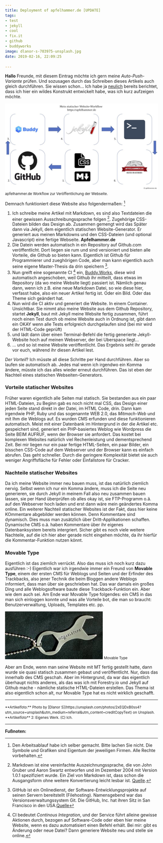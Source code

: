 ```yaml
---
title: Deployment of apfelhammer.de [UPDATE]
tags:
- test
- jekyll
- cool
- fix.it
- github
- buddyworks
image: dlanor-s-703975-unsplash.jpg
date: 2019-02-16, 22:09:25

---
```

**Hallo** Freunde, mit diesem Eintrag möchte ich gern meine _Auto-Push-Variante_ prüfen. Und sozusagen durch das Schreiben dieses Artikels auch gleich durchführen. Sie wissen schon… Ich habe ja [neulich](/2019/02/14/apfelhammer-de-nutzt-github/) bereits berichtet, dass ich hier ein wildes Konstrukt entwickelt habe, was ich kurz aufzeigen möchte. <!--more-->

![Mein Jekyll Workflow](/assets/2019/02/Jekyll-Workflow.jpg)
<small>apfelhammer.de Workflow zur Veröffentlichung der Webseite.</small>

Demnach funktioniert diese Website also folgendermaßen: [^1]

1. Ich schreibe meine Artikel mit Markdown, es sind also Textdateien die einer gewissen Ausschreibungssprache folgen [^2]. Zugehörige CSS-Dateien bilden das Design ab. Zusammen gemengt wird das Später dann via Jekyll, dem eigentlich statischen Website-Generator. Er generiert aus meinen Markdowns und den CSS-Dateien (und optional Javascript) eine fertige Webseite. **Apfelhammer.de**
2. Die Datein werden automatisch in ein Repository auf Github.com veröffentlicht. Dort liegen sie rum und sind versioniert und bieten alle Vorteile, die Github so bieten kann. Eigentlich ist Github für Programmierer und zueghörigen Code, aber man kann eigentlich auch seine eigene Master-Thesis da drin speichern [^3].
3. Nun greift eine sogenannte CI [^4] ein, [Buddy.Works](https://buddy.works), diese wird automatisch angeschoben, weil Github ihr mitteilt, dass etwas im Repository (da wo meine Website liegt) passiert ist. Nämlich genau dann, wenn ich z.B. eine neue Markdown Datei, so wie diese hier, verfasst habe, also ein neuer Artikel fertig ist. Oder ein Bild. Oder das Theme sich geändert hat.
4. Nun wird die CI aktiv und generiert die Website. In einem Container. Unsichtbar. Sie nimmt also meine Website aus dem Github Repository, startet **Jekyll**, baut mit Jekyll meine Website fertig zusammen, führt noch einen Test durch ob meine Website auch in Ordnung ist, gibt dann ein OKAY wenn alle Tests erfolgreich durchgelaufen sind (bei mir wird der HTML-Code geprüft)
5. und lädt dann über einen Terminal-Befehl die fertig generierte Jekyll-Website hoch auf meinen Webserver, der bei Uberspace liegt…
6. … und so ist meine Website veröffentlicht. Das Ergebnis seht ihr gerade vor euch, während ihr diesen Artikel lest.

_Der Vorteil_? Ich müsste all diese Schritte per Hand durchführen. Aber so laufen sie automatisch ab. Jedes mal wenn ich irgendwo ein Komma ändere, müsste ich das alles wieder erneut durchführen. Das ist eben der Nachteil eines statischen Webseiten-Generators.

### Vorteile statischer Websites

Früher waren eigentlich alle Seiten mal statisch. Sie bestanden aus ein paar HTML-Dateien, zu Beginn gab es noch nicht mal CSS, das Design einer jeden Seite stand direkt in der Datei, im HTML Code, drin. Dann kam irgendwie PHP, Ruby und das sogenannte WEB 2.0, das _Mitmach-Web_ und mit Ihm die Weblogs auf. Es wurden CMS erfunden und diese funktionieren automatisch. Meist mit einer Datenbank im Hintergrund in der die Artikel etc. gespeichert sind, generiert ein PHP-basiertes Weblog wie Wordpress die Seite BEIM AUFRUF, wenn der Browser sie anfordert. Das kostet bei komplexen Websites natürlich viel Rechenleistung und dementsprechend Zeit. Bei mir liegen nur ein paar fertige HTML-Seiten, ein paar Bilder, ein bisschen CSS-Code auf dem Webserver und der Browser kann es einfach abrufen. Das geht schneller. Durch die geringere Komplexität bietet sie auch weniger Angriffsfläche für Fehler oder Einfallstore für Cracker.

### Nachteile statischer Websites

Da ich meine Website immer neu bauen muss, ist das natürlich ziemlich nervig. Selbst wenn ich nur ein Komma ändere, muss ich die Seite neu generieren, sie durch Jekyll in meinem Fall also neu zusammen bauen lassen, sie per Hand überprüfen ob alles okay ist, sie FTP-Programm o.ä. auf den Webserver hoch laden und erst dann wäre mein geändertes Komma online.
Ein weiterer Nachteil statischer Websites ist der Fakt, dass hier keine KOmmentare abgebilder werden können. Denn Kommentare sind dynamisch. Dies muss man zusätzlich über Dritt-Applikationen schaffen. Dynamische CMS o.ä. haben Kommentare über ihr eigenes Datenbanksystem bereits intergriert.
Sicher gibt es noch viele weitere Nachteile, auf die ich hier aber gerade nicht eingehen möchte, da ihr hierfür die Kommentar-Funktion nutzen könnt.

### Movable Type

Eigentlich ist das ziemlich verrückt. Also das muss ich noch kurz dazu ausführen :-) Eigentlich war ich irgendwie immer ein Freund von **Movable Type**, einem der ersten CMS für Weblogs und Seiten und der Erfinder des Trackbacks, also jener Technik die beim Bloggen andere Weblogs informiert, dass man über sie geschrieben hat. Das war damals ein großes Ding und alle Weblogsoftware baute diese Trackback-Funktion ein. Aber wie dem auch sei. Am Ende war Movable Type folgendes: ein CMS in das man sich einloggen konnte und was alle Vorteile bot, die man so braucht: Benutzerverwaltung, Uploads, Templates etc. pp.

![](/content/images/images.jpeg)
<small>Movable Type</small>

Aber am Ende, wenn man seine Website mit MT fertig gestellt hatte, dann wurde sie quasi statisch zusammen gebaut und veröffentlicht. Nur, dass das innerhalb des CMS geschah. Aber im Hintergrund, da war das eigentlich überhaupt nichts anderes, als das was ich mit Forestry.io und Jekyll auf Github mache - nämliche statische HTML-Dateien erstellen.
Das Thema ist also eigentlich schon alt, nur Movable Type hat es nicht wirklich geschafft.

***

<small>
**Artikelfoto:** Photo by [Dlanor S](https://unsplash.com/photos/2xEQDxB0ss4?utm_source=unsplash&utm_medium=referral&utm_content=creditCopyText) on Unsplash.<br />
**Artikelfoto** 2: Eigenes Werk. (C) Ich.
</small>

***

**Fußnoten:**

[^1]: Den Arbeitsablauf habe ich selber gemacht. Bitte lachen Sie nicht. Die Symbole und Grafiken sind Eigentum der jeweiligen Firmen. Alle Rechte vorbehalten.
[^2]: Markdown ist eine vereinfachte Auszeichnungssprache, die von John Gruber und Aaron Swartz entworfen und im Dezember 2004 mit Version 1.0.1 spezifiziert wurde. Ein Ziel von Markdown ist, dass schon die Ausgangsform ohne weitere Konvertierung leicht lesbar ist. [Quelle](https://de.wikipedia.org/wiki/Markdown).
[^3]: GitHub ist ein Onlinedienst, der Software-Entwicklungsprojekte auf seinen Servern bereitstellt (Filehosting). Namensgebend war das Versionsverwaltungssystem Git. Die GitHub, Inc. hat ihren Sitz in San Francisco in den USA.[Quelle](https://de.wikipedia.org/wiki/GitHub)
[^4]: CI bedeutet _Continous Integration_, und der Service führt alleine gewisse Aktionen durch, bezogen auf Software-Code oder eben hier meine Website, wenn es dazu automatisiert einen Befehl erhält. Bei mir: gibt es Änderung oder neue Datei? Dann generiere Website neu und stelle sie online.